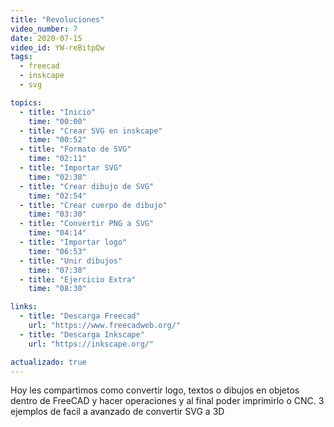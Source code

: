 ```yaml
---
title: "Revoluciones"
video_number: 7
date: 2020-07-15
video_id: YW-reBitpQw
tags:
  - freecad
  - inskcape
  - svg

topics:
  - title: "Inicio"
    time: "00:00"
  - title: "Crear SVG en inskcape"
    time: "00:52"
  - title: "Formato de SVG"
    time: "02:11"
  - title: "Importar SVG"
    time: "02:38"
  - title: "Crear dibujo de SVG"
    time: "02:54"
  - title: "Crear cuerpo de dibujo"
    time: "03:30"
  - title: "Convertir PNG a SVG"
    time: "04:14"
  - title: "Importar logo"
    time: "06:53"
  - title: "Unir dibujos"
    time: "07:38"
  - title: "Ejercicio Extra"
    time: "08:30"

links:
  - title: "Descarga Freecad"
    url: "https://www.freecadweb.org/"
  - title: "Descarga Inkscape"
    url: "https://inkscape.org/"

actualizado: true
---
```


Hoy les compartimos como convertir logo, textos o dibujos en objetos dentro de FreeCAD y hacer operaciones y al final poder imprimirlo o CNC. 3 ejemplos de facil a avanzado de convertir SVG a 3D
